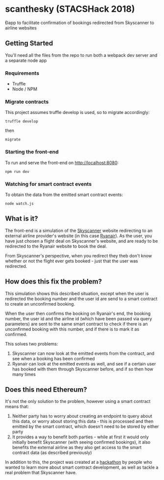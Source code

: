 # scanthesky (STACSHack 2018)
Ðapp to facilitate confirmation of bookings redirected from Skyscanner to airline websites

## Getting Started

You'll need all the files from the repo to run both a webpack dev server and a separate node app

### Requirements

* Truffle
* Node / NPM

### Migrate contracts

This project assumes truffle develop is used, so to migrate accordingly:

```
truffle develop
```

then

```
migrate
```

### Starting the front-end

To run and serve the front-end on [http://localhost:8080](http://localhost:8080):

```
npm run dev
```

### Watching for smart contract events

To obtain the data from the emitted smart contract events:

```
node watch.js
```

## What is it?

The front-end is a simulation of the [Skyscanner](http://www.skyscanner.net/) website redirecting to an external airline 
provider's website (in this case [Ryanair](https://www.ryanair.com/)). As the user, you have just chosen a flight
deal on Skyscanner's website, and are ready to be redirected to the Ryanair website to book the deal.

From Skyscanner's perspective, when you redirect they theb don't know whether or not the flight ever gets booked - just
that the user was redirected.

## How does this fix the problem?

This simulation shows this described situation, except when the user is redirected the booking number and the user id are
send to a smart contract to create an unconfirmed booking.

When the user then confirms the booking on Ryanair's end, the booking number, the user id and the airline id (which have
been passed via query parameters) are sent to the same smart contract to check if there is an unconfirmed booking with
this number, and if there is to mark it as confirmed.

This solves two problems:
1. Skyscanner can now look at the emitted events from the contract, and see when a booking has been confirmed
2. Ryanair can look at the emitted events as well, and see if a certain user has booked with them through Skyscanner
before, and if so then how many times

## Does this need Ethereum?

It's not the only solution to the problem, however using a smart contract means that:
1. Neither party has to worry about creating an endpoint to query about this data, or worry about storing this data - this 
is processed and then emitted by the smart contract, which doesn't need to be stored by either party
2. It provides a way to benefit both parties - while at first it would only initially benefit Skyscanner (with seeing
confirmed bookings), it also benefits the external airline as they also get access to the smart contract data (as described 
previously)

In addition to this, the project was created at a [hackathon](http://www.stacshack.site/) by people who wanted to learn 
more about smart contract development, as well as tackle a real problem that Skyscanner have.
